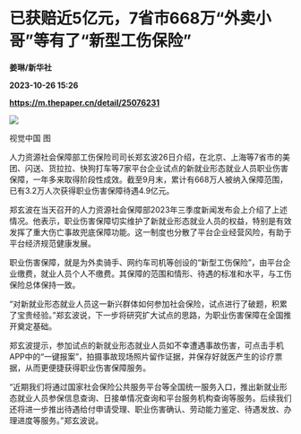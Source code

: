 # 已获赔近5亿元，7省市668万“外卖小哥”等有了“新型工伤保险”
**姜琳/新华社**

**2023-10-26 15:26**

**https://m.thepaper.cn/detail/25076231**

![](https://imagecloud.thepaper.cn/thepaper/image/275/793/990.jpg)

视觉中国 图

人力资源社会保障部工伤保险司司长郑玄波26日介绍，在北京、上海等7省市的美团、闪送、货拉拉、快狗打车等7家平台企业试点的新就业形态就业人员职业伤害保障，一年多来取得阶段性成效。截至9月末，累计有668万人被纳入保障范围，已有3.2万人次获得职业伤害保障待遇4.9亿元。

郑玄波在当天召开的人力资源社会保障部2023年三季度新闻发布会上介绍了上述情况。他表示，职业伤害保障切实维护了新就业形态就业人员的权益，特别是有效发挥了重大伤亡事故兜底保障功能。这一制度也分散了平台企业经营风险，有助于平台经济规范健康发展。

职业伤害保障，就是为外卖骑手、网约车司机等创设的“新型工伤保险”，由平台企业缴费，就业人员个人不缴费。其保障的范围和情形、待遇的标准和水平，与工伤保险总体保持一致。

“对新就业形态就业人员这一新兴群体如何参加社会保险，试点进行了破题，积累了宝贵经验。”郑玄波说，下一步将研究扩大试点的思路，为职业伤害保障在全国推开奠定基础。

郑玄波提示，参加试点的新就业形态就业人员如不幸遭遇事故伤害，可点击手机APP中的“一键报案”，拍摄事故现场照片留作证据，并保存好就医产生的诊疗票据，从而更便捷获得职业伤害保障服务。

“近期我们将通过国家社会保险公共服务平台等全国统一服务入口，推出新就业形态就业人员参保信息查询、日接单情况查询和平台服务机构查询等服务。后续我们还将进一步推出待遇给付申请受理、职业伤害确认、劳动能力鉴定、待遇发放、办理进度等服务。”郑玄波说。